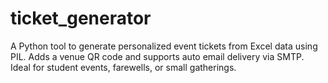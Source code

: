 # ticket_generator
A Python tool to generate personalized event tickets from Excel data using PIL. Adds a venue QR code and supports auto email delivery via SMTP. Ideal for student events, farewells, or small gatherings.
